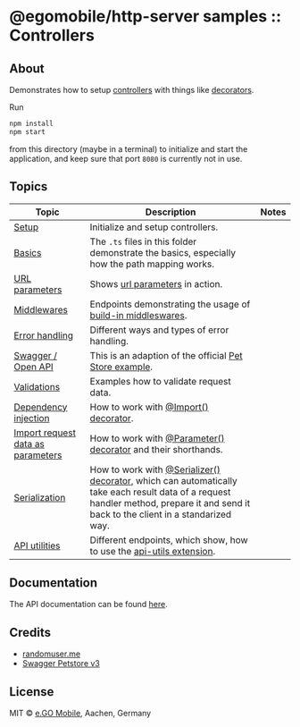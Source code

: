 # @egomobile/http-server samples :: Controllers

## About

Demonstrates how to setup [controllers](https://github.com/egomobile/node-http-server/wiki/Controllers) with things like [decorators](https://www.typescriptlang.org/docs/handbook/decorators.html).

Run

```bash
npm install
npm start
```

from this directory (maybe in a terminal) to initialize and start the application, and keep sure that port `8080` is currently not in use.

## Topics

| Topic | Description | Notes |
|-------|-------------|-------|
| [Setup](./src/index.ts) | Initialize and setup controllers. | |
| [Basics](./src/controllers) | The `.ts` files in this folder demonstrate the basics, especially how the path mapping works. | |
| [URL parameters](./src/controllers/url-parameters) | Shows [url parameters](https://egomobile.github.io/node-http-server/interfaces/IHttpRequest.html#params) in action. | |
| [Middlewares](./src/controllers/middlewares) | Endpoints demonstrating the usage of [build-in middleswares](https://github.com/egomobile/node-http-server/tree/master/src/middlewares). | |
| [Error handling](./src/controllers/errors) | Different ways and types of error handling. | |
| [Swagger / Open API](./src/controllers/pet-store) | This is an adaption of the official [Pet Store example](https://petstore3.swagger.io/). | |
| [Validations](./src/controllers/validations) | Examples how to validate request data. | |
| [Dependency injection](./src/controllers/imports) | How to work with [@Import() decorator](https://egomobile.github.io/node-http-server/modules.html#Import). | |
| [Import request data as parameters](./src/controllers/parameter-decorator) | How to work with [@Parameter() decorator](https://egomobile.github.io/node-http-server/modules.html#Parameter) and their shorthands. | |
| [Serialization](./src/controllers/serializer) | How to work with [@Serializer() decorator](https://egomobile.github.io/node-http-server/modules.html#Serializer), which can automatically take each result data of a request handler method, prepare it and send it back to the client in a standarized way. | |
| [API utilities](./src/controllers/utils) | Different endpoints, which show, how to use the [api-utils extension](https://github.com/egomobile/node-api-utils). | |

## Documentation

The API documentation can be found
[here](https://egomobile.github.io/node-http-server/).

## Credits

- [randomuser.me](https://randomuser.me/)
- [Swagger Petstore v3](https://petstore3.swagger.io/)

## License

MIT © [e.GO Mobile](https://e-go-mobile.com/), Aachen, Germany
